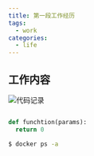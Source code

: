 ```yaml
---
title: 第一段工作经历
tags: 
  - work
categories: 
  - life
---
```


## 工作内容


![代码记录](/images/memect_lastday.png)


```python

def funchtion(params):
  return 0

```

```bash
$ docker ps -a
```